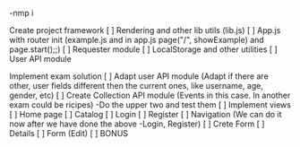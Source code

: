  -nmp i

 Create project framework
 [ ] Rendering and other lib utils (lib.js)
 [ ] App.js with router init (example.js and in app.js page("/", showExample) and page.start();;)
 [ ] Requester module
 [ ] LocalStorage and other utilities
 [ ] User API module

 Implement exam solution
 [ ] Adapt user API module (Adapt if there are other, user fields different then the current ones, like username, age, gender, etc)
 [ ] Create Collection API module (Events in this case. In another exam could be ricipes)
 -Do the upper two and test them
 [ ] Implement views
   [ ] Home page
   [ ] Catalog
   [ ] Login
   [ ] Register
   [ ] Navigation (We can do it now after we have done the above -Login, Register)
   [ ] Crete Form
   [ ] Details
   [ ] Form (Edit)
   [ ] BONUS
  